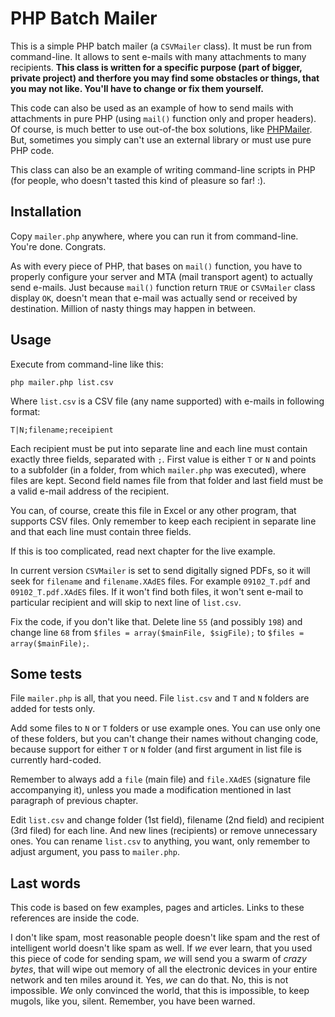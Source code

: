 # PHP Batch Mailer

This is a simple PHP batch mailer (a `CSVMailer` class). It must be run from command-line.
It allows to sent e-mails with many attachments to many recipients. **This class is written
for a specific purpose (part of bigger, private project) and therfore you may find some
obstacles or things, that you may not like. You'll have to change or fix them yourself.**

This code can also be used as an example of how to send mails with attachments in
pure PHP (using `mail()` function only and proper headers). Of course, is much better
to use out-of-the box solutions, like [PHPMailer](http://phpmailer.worxware.com/).
But, sometimes you simply can't use an external library or must use pure PHP code.

This class can also be an example of writing command-line scripts in PHP (for people,
who doesn't tasted this kind of pleasure so far! :).

## Installation

Copy `mailer.php` anywhere, where you can run it from command-line. You're done.
Congrats.

As with every piece of PHP, that bases on `mail()` function, you have to properly
configure your server and MTA (mail transport agent) to actually send e-mails. Just
because `mail()` function return `TRUE` or `CSVMailer` class display `OK`, doesn't
mean that e-mail was actually send or received by destination. Million of nasty
things may happen in between.

## Usage

Execute from command-line like this:

    php mailer.php list.csv
    
Where `list.csv` is a CSV file (any name supported) with e-mails in following format:

    T|N;filename;receipient
    
Each recipient must be put into separate line and each line must contain exactly
three fields, separated with `;`. First value is either `T` or `N` and points to
a subfolder (in a folder, from which `mailer.php` was executed), where files are
kept. Second field names file from that folder and last field must be a valid e-mail
address of the recipient.

You can, of course, create this file in Excel or any other program, that supports
CSV files. Only remember to keep each recipient in separate line and that each line
must contain three fields.

If this is too complicated, read next chapter for the live example.

In current version `CSVMailer` is set to send digitally signed PDFs, so it will
seek for `filename` and `filename.XAdES` files. For example `09102_T.pdf` and `09102_T.pdf.XAdES`
files. If it won't find both files, it won't sent e-mail to particular recipient
and will skip to next line of `list.csv`.

Fix the code, if you don't like that. Delete line `55` (and possibly `198`) and change
line `68` from `$files = array($mainFile, $sigFile);` to `$files = array($mainFile);`.

## Some tests

File `mailer.php` is all, that you need. File `list.csv` and `T` and `N` folders
are added for tests only.

Add some files to `N` or `T` folders or use example ones. You can use only one of
these folders, but you can't change their names without changing code, because support
for either `T` or `N` folder (and first argument in list file is currently hard-coded.

Remember to always add a `file` (main file) and `file.XAdES` (signature file accompanying
it), unless you made a modification mentioned in last paragraph of previous chapter.

Edit `list.csv` and change folder (1st field), filename (2nd field) and recipient
(3rd filed) for each line. And new lines (recipients) or remove unnecessary ones.
You can rename `list.csv` to anything, you want, only remember to adjust argument,
you pass to `mailer.php`.

## Last words

This code is based on few examples, pages and articles. Links to these references
are inside the code.

I don't like spam, most reasonable people doesn't like spam and the rest of intelligent
world doesn't like spam as well. If _we_ ever learn, that you used this piece of code
for sending spam, _we_ will send you a swarm of _crazy bytes_, that will wipe out memory
of all the electronic devices in your entire network and ten miles around it. Yes,
_we_ can do that. No, this is not impossible. _We_ only convinced the world, that this
is impossible, to keep mugols, like you, silent. Remember, you have been warned.
